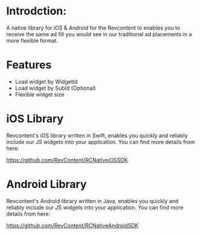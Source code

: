 # Introdction:
A native library for iOS & Android for the Revcontent to enables you to receive the same ad fill you would see in our traditional ad placements in a more flexible format.

# Features
- Load widget by WidgetId
- Load widget by SubId (Optional)
- Flexible widget size

# iOS Library

Revcontent's iOS library written in Swift, enables you quickly and reliably include our JS widgets into your application. You can find more details from here:

https://github.com/RevContent/RCNativeiOSSDK

# Android Library

Revcontent's Android library written in Java, enables you quickly and reliably include our JS widgets into your application. You can find more details from here:

https://github.com/RevContent/RCNativeAndroidSDK




